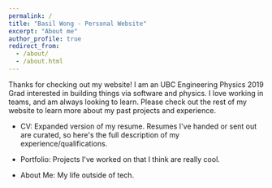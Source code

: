 ```yaml
---
permalink: /
title: "Basil Wong - Personal Website"
excerpt: "About me"
author_profile: true
redirect_from: 
  - /about/
  - /about.html
---
```


Thanks for checking out my website! I am an UBC Engineering Physics 2019 Grad interested in building things via software and physics. I love working in teams, and am always looking to learn. Please check out the rest of my website to learn more about my past projects and experience. 

 * CV: Expanded version of my resume. Resumes I've handed or sent out are curated, so here's the full description of my experience/qualifications. 
 
 * Portfolio: Projects I've worked on that I think are really cool. 
 
 * About Me: My life outside of tech. 
